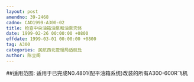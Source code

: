 ```yaml
---
layout: post
amendno: 39-2468
cadno: CAD1999-A300-02
title: 检查中央油箱油泵和油泵壳体
date: 1999-02-26 00:00:00 +0800
effdate: 1999-03-01 00:00:00 +0800
tag: A300
categories: 民航西北管理局适航处
author: 陈立阁
---
```


##适用范围:
适用于已完成N0.4801(配平油箱系统)改装的所有A300-600R飞机

